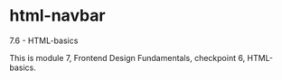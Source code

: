 # html-navbar
7.6 - HTML-basics

This is module 7, Frontend Design Fundamentals, checkpoint 6, HTML-basics.
